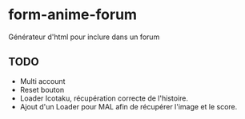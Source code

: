 # form-anime-forum
Générateur d'html pour inclure dans un forum

## TODO
* Multi account
* Reset bouton
* Loader Icotaku, récupération correcte de l'histoire.
* Ajout d'un Loader pour MAL afin de récupérer l'image et le score.
